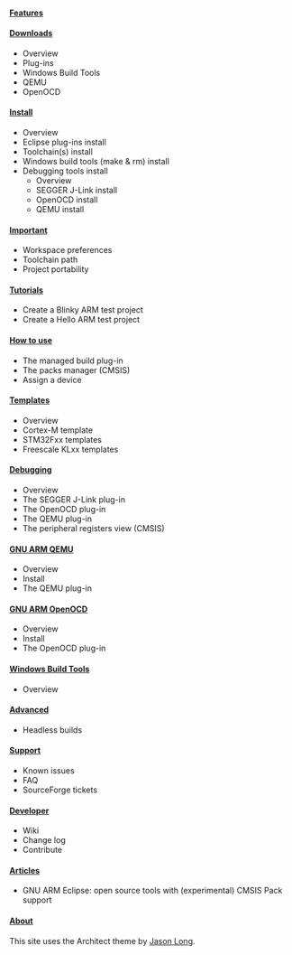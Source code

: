 
#### [Features](http://gnuarmeclipse.livius.net/blog/features/)

#### [Downloads](x)

* Overview
* Plug-ins
* Windows Build Tools
* QEMU
* OpenOCD

#### [Install]()

* Overview
* Eclipse plug-ins install
* Toolchain(s) install
* Windows build tools (make & rm) install
* Debugging tools install
  * Overview
  * SEGGER J-Link install
  * OpenOCD install
  * QEMU install

#### [Important]()

* Workspace preferences
* Toolchain path
* Project portability

#### [Tutorials]()

* Create a Blinky ARM test project
* Create a Hello ARM test project

#### [How to use]()

* The managed build plug-in
* The packs manager (CMSIS)
* Assign a device

#### [Templates]()

* Overview
* Cortex-M template
* STM32Fxx templates
* Freescale KLxx templates

#### [Debugging]()

* Overview
* The SEGGER J-Link plug-in
* The OpenOCD plug-in
* The QEMU plug-in
* The peripheral registers view (CMSIS)

#### [GNU ARM QEMU]()

* Overview
* Install
* The QEMU plug-in

#### [GNU ARM OpenOCD]()

* Overview
* Install
* The OpenOCD plug-in

#### [Windows Build Tools]()

* Overview

#### [Advanced]()

* Headless builds

#### [Support]()

* Known issues
* FAQ
* SourceForge tickets

#### [Developer]()

* Wiki
* Change log
* Contribute

#### [Articles]()
* GNU ARM Eclipse: open source tools with (experimental) CMSIS Pack support

#### [About]()

This site uses the Architect theme by [Jason Long](https://twitter.com/jasonlong).
